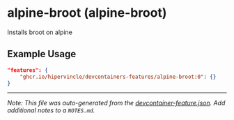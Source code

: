 
# alpine-broot (alpine-broot)

Installs broot on alpine

## Example Usage

```json
"features": {
    "ghcr.io/hipervincle/devcontainers-features/alpine-broot:0": {}
}
```





---

_Note: This file was auto-generated from the [devcontainer-feature.json](https://github.com/hipervincle/devcontainers-features/blob/main/src/alpine-broot/devcontainer-feature.json).  Add additional notes to a `NOTES.md`._
